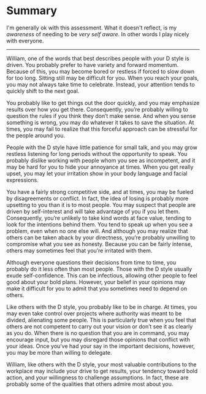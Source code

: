 # Summary
  I'm generally ok with this assessment. What it doesn't reflect, is my *awareness*  of needing to be *very self aware*. In other words I play nicely with everyone. 
___________________________________________________________________________________

  William, one of the words that best describes people with your D style is driven. You probably prefer to have variety and forward momentum. Because of this, you may become bored or restless if forced to slow down for too long. Sitting still may be difficult for you. When you reach your goals, you may not always take time to celebrate. Instead, your attention tends to quickly shift to the next goal. 
  
  You probably like to get things out the door quickly, and you may emphasize results over how you get there. Consequently, you’re probably willing to question the rules if you think they don’t make sense. And when you sense something is wrong, you may do whatever it takes to save the situation. At times, you may fail to realize that this forceful approach can be stressful for the people around you. 

  People with the D style have little patience for small talk, and you may grow restless listening for long periods without the opportunity to speak. You probably dislike working with people whom you see as incompetent, and it may be hard for you to hide your annoyance at times. When you get really upset, you may let your irritation show in your body language and facial expressions. 

  You have a fairly strong competitive side, and at times, you may be fueled by disagreements or conflict. In fact, the idea of losing is probably more upsetting to you than it is to most people. You may suspect that people are driven by self-interest and will take advantage of you if you let them. Consequently, you’re unlikely to take kind words at face value, tending to look for the intentions behind them. 
  You tend to speak up when you see a problem, even when no one else will. And although you may realize that others can be taken aback by your directness, you’re probably unwilling to compromise what you see as honesty. Because you can be fairly intense, others may sometimes feel that you’re irritated with them. 
 
  Although everyone questions their decisions from time to time, you probably do it less often than most people. Those with the D style usually exude self-confidence. This can be infectious, allowing other people to feel good about your bold plans. However, your belief in your opinions may make it difficult for you to admit that you sometimes need to depend on others. 

  Like others with the D style, you probably like to be in charge. At times, you may even take control over projects where authority was meant to be divided, alienating some people. This is particularly true when you feel that others are not competent to carry out your vision or don’t see it as clearly as you do. When there is no question that you are in command, you may encourage input, but you may disregard those opinions that conflict with your ideas. Once you’ve had your say in the important decisions, however, you may be more than willing to delegate. 

  William, like others with the D style, your most valuable contributions to the workplace may include your drive to get results, your tendency toward bold action, and your willingness to challenge assumptions. In fact, these are probably some of the qualities that others admire most about you. 

